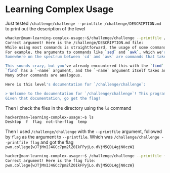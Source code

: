 # Learning Complex Usage

Just tested `/challenge/challenge --printfile /challenge/DESCRIPTION.md` to print out the description of the level
```bash
whacker@man~learning-complex-usage:~$/challenge/challenge --printfile /challenge/DESCRIPTION.md
Correct argument! Here is the /challenge/DESCRIPTION.md file:
While using most commands is straightforward, the usage of some commands can get quite complex.
For example, the arguments to commands like `sed` and `awk`, which we're definitely not getting into right now, are entire programs in an esoteric programming language!
Somewhere on the spectrum between `cd` and `awk` are commands that take arguments to their arguments...

This sounds crazy, but you've already encountered this with the `find` level in [Basic Commands](../commands).
`find` has a `-name` argument, and the `-name` argument itself takes an argument specifying the name to search for.
Many other commands are analogous.

Here is this level's documentation for `/challenge/challenge`:

> Welcome to the documentation for `/challenge/challenge`! This program allows you to print arbitrary files to the terminal, when given the `--printfile` argument. The argument to the `--printfile` argument is the path of the flag to read. For example, `/challenge/challenge --printfile /challenge/DESCRIPTION.md` will print out the description of the level!
Given that documentation, go get the flag!
```
Then I check the files in the directory using the `ls` command
```bash
hacker@man~learning-complex-usage:~$ ls
Desktop  f  flag  not-the-flag  temp
```
Then I used `/challenge/challenge` with the `--printfile` argument, followed by `flag` as the argument to `--printfile`. Which was `/challenge/challenge --printfile flag` and got the flag `pwn.college{wJTjMnIJ4GCc7pm2lZ0IkFPyjLo.dVjM5QDL4gjN0czW}`
```bash
hacker@man~learning-complex-usage:~$ /challenge/challenge --printfile flag
Correct argument! Here is the flag file:
pwn.college{wJTjMnIJ4GCc7pm2lZ0IkFPyjLo.dVjM5QDL4gjN0czW}
```
